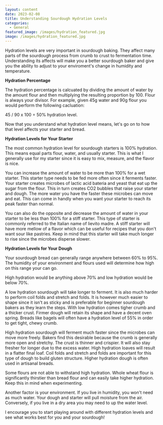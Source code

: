 ```yaml
---
layout: content
date: 2023-02-08
title: Understanding Sourdough Hydration Levels
categories:
  - General
featured_image: /images/hydration_featured.jpg
image: /images/hydration_featured.jpg
---
```


Hydration levels are very important in sourdough baking. They affect many parts of the sourdough process from crumb to crust to fermentation time. Understanding its affects will make you a better sourdough baker and give you the ability to adjust to your enviroment's change in humidity and temperature.

**Hydration Percentage**

The hydration percentage is calcuated by dividing the amount of water by the amount flour and then multiplying the resulting proportion by 100. Flour is always your divisor. For example, given 45g water and 90g flour you would perform the following cacluation:

45 / 90 x 100 = 50% hydration level.

Now that you understand what hydration level means, let's go on to how that level affects your starter and bread.

**Hydration Levels for Your Starter**

The most common hydration level for sourdough starters is 100% hydration. This means equal parts flour, water, and usually starter. This is what I generally use for my starter since it is easy to mix, measure, and the flavor is nice.

You can increase the amount of water to be more than 100% for a wet starter. This starter type needs to be fed more often since it ferments faster. Your starter creates microbes of lactic acid bateria and yeast that eat up the sugar from the flour. This in turn creates CO2 bubbles that raise your starter and dough. The more water you have the faster these microbes can move and eat. This can come in handly when you want your starter to reach its peak faster than normal.

You can also do the opposite and decrease the amount of water in your starter to be less than 100% for a stiff starter.
This type of starter is commonly referred to the Italian name of lievito madre. A stiff starter will have more mellow of a flavor which can be useful for recipes that you don't want sour like pastries. Keep in mind that this starter will take much longer to rise since the microbes disperse slower.

**Hydration Levels for Your Dough**

Your sourdough bread can generally range anywhere between 60% to 95%. The humidity of your environment and flours used will determine how high on this range your can go.

High hydration would be anything above 70% and low hydration would be below 70%.

A low hydration sourdough will take longer to ferment. It is also much harder to perform coil folds and stretch and folds. It is however much easier to shape since it isn't as sticky and is preferable for beginner sourdough bakers as they learn the steps. With low hydration comes tigher crumb and a thicker crust. Firmer dough will retain its shape and have a decent oven spring. Breads like bagels will often have a hydration level of 55% in order to get tight, chewy crumb.

High hydration sourdough will ferment much faster since the microbes can move more freely. Bakers find this desirable because the crumb is generally more open and stretchy. The crust is thinner and crispier. It will also stay fresher for longer due to the excess water. High hydration loaves will result in a flatter final loaf. Coil folds and stretch and folds are important for this type of dough to build gluten structure. Higher hydration dough is often used in artisanal breads.

Some flours are not able to withstand high hydration. Whole wheat flour is significantly thirstier than bread flour and can easily take higher hydration. Keep this in mind when experimenting.

Another factor is your environment. If you live in humidity, you won't need as much water. Your dough and starter will pull moisture from the air. Conversely, if you live in a dry area you may need to up the water level.

I encourage you to start playing around with different hydration levels and see what works best for you and your sourdough!
